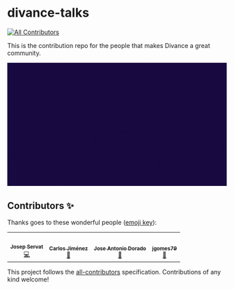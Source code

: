 # divance-talks
<!-- ALL-CONTRIBUTORS-BADGE:START - Do not remove or modify this section -->
[![All Contributors](https://img.shields.io/badge/all_contributors-4-orange.svg?style=flat-square)](#contributors-)
<!-- ALL-CONTRIBUTORS-BADGE:END -->
This is the contribution repo for the people that makes Divance a great community.

![](divance-github.gif)
## Contributors ✨

Thanks goes to these wonderful people ([emoji key](https://allcontributors.org/docs/en/emoji-key)):

<!-- ALL-CONTRIBUTORS-LIST:START - Do not remove or modify this section -->
<!-- prettier-ignore-start -->
<!-- markdownlint-disable -->
<table>
  <tr>
    <td align="center"><a href="http://servatj.me"><img src="https://avatars.githubusercontent.com/u/3521485?v=4?s=100" width="100px;" alt=""/><br /><sub><b>Josep Servat</b></sub></a><br /><a href="https://github.com/divance-cryptos/divance-talks/commits?author=servatj" title="Code">💻</a></td>
    <td align="center"><a href="https://github.com/Betisman"><img src="https://avatars.githubusercontent.com/u/11455322?v=4?s=100" width="100px;" alt=""/><br /><sub><b>Carlos Jiménez</b></sub></a><br /><a href="#talk-betisman" title="Talks">📢</a></td>
    <td align="center"><a href="https://www.linkedin.com/in/joseantoniodorado/"><img src="https://avatars.githubusercontent.com/u/10512893?v=4?s=100" width="100px;" alt=""/><br /><sub><b>Jose Antonio Dorado</b></sub></a><br /><a href="#talk-jadorado" title="Talks">📢</a></td>
    <td align="center"><a href="https://github.com/jgomes79"><img src="https://avatars.githubusercontent.com/u/22796984?v=4?s=100" width="100px;" alt=""/><br /><sub><b>jgomes79</b></sub></a><br /><a href="#talk-jgomes79" title="Talks">📢</a></td>
  </tr>
</table>

<!-- markdownlint-restore -->
<!-- prettier-ignore-end -->

<!-- ALL-CONTRIBUTORS-LIST:END -->

This project follows the [all-contributors](https://github.com/all-contributors/all-contributors) specification. Contributions of any kind welcome!